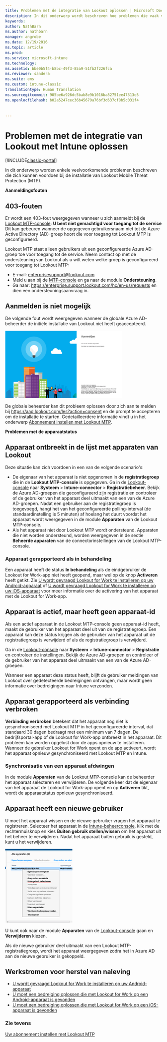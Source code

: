 ```yaml
---
title: Problemen met de integratie van Lookout oplossen | Microsoft Docs
description: In dit onderwerp wordt beschreven hoe problemen die vaak voorkomen bij de integratie van Lookout kunnen worden opgelost
keywords: 
author: NathBarn
ms.author: nathbarn
manager: angrobe
ms.date: 12/19/2016
ms.topic: article
ms.prod: 
ms.service: microsoft-intune
ms.technology: 
ms.assetid: bbe0b5f4-b8bc-49f3-85a9-51fb2f226fca
ms.reviewer: sandera
ms.suite: ems
ms.custom: intune-classic
translationtype: Human Translation
ms.sourcegitcommit: 905be6a926dc5bab8e9b1016ba82751ee47313e5
ms.openlocfilehash: b02a5247cec36b45679a76bf3d637cf8b5c031f4


---
```


# <a name="troubleshoot-lookout-integration-with-intune"></a>Problemen met de integratie van Lookout met Intune oplossen

[!INCLUDE[classic-portal](../includes/classic-portal.md)]

In dit onderwerp worden enkele veelvoorkomende problemen beschreven die zich kunnen voordoen bij de installatie van Lookout Mobile Threat Protection (MTP).

**Aanmeldingsfouten**

## <a name="403-errors"></a>403-fouten
Er wordt een 403-fout weergegeven wanneer u zich aanmeldt bij de [Lookout MTP-console](https://aad.lookout.com):  **U bent niet gemachtigd voor toegang tot de service**  Dit kan gebeuren wanneer de opgegeven gebruikersnaam niet tot de Azure Active Directory (AD)-groep hoort die voor toegang tot Lookout MTP is geconfigureerd.

Lookout MTP staat alleen gebruikers uit een geconfigureerde Azure AD-groep toe voor toegang tot de service. Neem contact op met de ondersteuning van Lookout als u wilt weten welke groep is geconfigureerd voor toegang tot Lookout MTP:

* E-mail: enterprisesupport@lookout.com
* Meld u aan bij de [MTP-console](http://aad.lookout.com) en ga naar de module **Ondersteuning**.
* Ga naar: https://enterprise.support.lookout.com/hc/en-us/requests en dien een ondersteuningsaanvraag in.

## <a name="unable-to-sign-in"></a>Aanmelden is niet mogelijk
De volgende fout wordt weergegeven wanneer de globale Azure AD-beheerder de initiële installatie van Lookout niet heeft geaccepteerd.

![schermopname van het aanmeldingsscherm van Lookout met een aanmeldingsfout](../media/mtp/lookout-mtp-consent-not-accepted-error.png)

De globale beheerder kan dit probleem oplossen door zich aan te melden bij https://aad.lookout.com/les?action=consent en de prompt te accepteren om de installatie te starten. Gedetailleerdere informatie vindt u in het onderwerp [Abonnement instellen met Lookout MTP](../deploy-use/set-up-your-subscription-with-lookout-mtp.md).

**Problemen met de apparaatstatus**

## <a name="device-missing-from-lookout-device-list"></a>Apparaat ontbreekt in de lijst met apparaten van Lookout

Deze situatie kan zich voordoen in een van de volgende scenario's:
* De eigenaar van het apparaat is niet opgenomen in de **registratiegroep** die in de **Lookout MTP-console** is opgegeven.  Ga in de [Lookout-console](http://aad.lookout.com) naar **Systeem** > **Intune-connector** > **Registratiebeheer**.  Bekijk de Azure AD-groepen die geconfigureerd zijn registratie en controleer of de gebruiker van het apparaat deel uitmaakt van een van de Azure AD-groepen.  Nadat een gebruiker aan de registratiegroep is toegevoegd, hangt het van het geconfigureerde polling-interval (de standaardinstelling is 5 minuten) af hoelang het duurt voordat het apparaat wordt weergegeven in de module **Apparaten** van de Lookout MTP-console.
* Als het apparaat niet door Lookout MTP wordt ondersteund.  Apparaten die niet worden ondersteund, worden weergegeven in de sectie **Beheerde apparaten** van de connectorinstellingen van de Lookout MTP-console.

### <a name="device-reported-as-pending"></a>Apparaat gerapporteerd als **in behandeling**

Een apparaat heeft de status **In behandeling** als de eindgebruiker de Lookout for Work-app niet heeft geopend, maar wel op de knop **Activeren** heeft getikt. Zie [U wordt gevraagd Lookout for Work te installeren op uw Android-apparaat](http://docs.microsoft.com/intune/enduser/you-are-prompted-to-install-lookout-for-work-android) of [U wordt gevraagd Lookout for Work te installeren op uw iOS-apparaat](https://docs.microsoft.com/en-us/intune/enduser/you-are-prompted-to-install-lookout-for-work-ios) voor meer informatie over de activering van het apparaat met de Lookout for Work-app.

## <a name="device-whos-active-but-has-no-device-id"></a>Apparaat is actief, maar heeft geen apparaat-id
Als een actief apparaat in de Lookout MTP-console geen apparaat-id heeft, maakt de gebruiker van het apparaat deel uit van de registratiegroep. Een apparaat kan deze status krijgen als de gebruiker van het apparaat uit de registratiegroep is verwijderd of als de registratiegroep is verwijderd.

Ga in de [Lookout-console](http://aad.lookout.com) naar **Systeem** > **Intune-connector** > **Registratie** en controleer de instellingen.  Bekijk de Azure AD-groepen en controleer of de gebruiker van het apparaat deel uitmaakt van een van de Azure AD-groepen.

Wanneer een apparaat deze status heeft, blijft de gebruiker meldingen van Lookout over gedetecteerde bedreigingen ontvangen, maar wordt geen informatie over bedreigingen naar Intune verzonden.

## <a name="device-reported-as-disconnected"></a>Apparaat gerapporteerd als **verbinding verbroken**

**Verbinding verbroken** betekent dat het apparaat nog niet is gesynchroniseerd met Lookout MTP in het geconfigureerde interval, dat standaard 30 dagen bedraagt met een minimum van 7 dagen. De bedrijfsportal-app of de Lookout for Work-app ontbreekt in het apparaat. Dit probleem kan worden opgelost door de apps opnieuw te installeren. Wanneer de gebruiker Lookout for Work opent en de app activeert, wordt het apparaat opnieuw gesynchroniseerd met Lookout MTP en Intune.

### <a name="forcing-a-device-sync"></a>Synchronisatie van een apparaat afdwingen
In de module **Apparaten** van de Lookout MTP-console kan de beheerder het apparaat selecteren en verwijderen.   De volgende keer dat de eigenaar van het apparaat de Lookout for Work-app opent en op **Activeren** tikt, wordt de apparaatstatus opnieuw gesynchroniseerd.

## <a name="device-has-a-new-user"></a>Apparaat heeft een nieuwe gebruiker
U moet het apparaat wissen en de nieuwe gebruiker vragen het apparaat te registreren.  Selecteer het apparaat in de [Intune-beheerconsole](https://manage.microsoft.com), klik met de rechtermuisknop en kies **Buiten gebruik stellen/wissen** om het apparaat uit het beheer te verwijderen. Nadat het apparaat buiten gebruik is gesteld, kunt u het verwijderen.

![schermopname van de apparaatmodule in de Intune-beheerconsole met de optie Buiten gebruik stellen/wissen weergegeven](../media/mtp/mtp-retire-device-intune-console.png)

U kunt ook naar de module **Apparaten** van de [Lookout-console](http://aad.lookout.com) gaan en **Verwijderen** kiezen.

Als de nieuwe gebruiker deel uitmaakt van een Lookout MTP-registratiegroep, wordt het apparaat weergegeven zodra het in Azure AD aan de nieuwe gebruiker is gekoppeld.

## <a name="compliance-remediation-workflows"></a>Werkstromen voor herstel van naleving
- [U wordt gevraagd Lookout for Work te installeren op uw Android-apparaat]( http://docs.microsoft.com/intune/enduser/you-are-prompted-to-install-lookout-for-work-android)
- [U moet een bedreiging oplossen die met Lookout for Work op een Android-apparaat is gevonden](http://docs.microsoft.com/intune/enduser/you-need-to-resolve-a-threat-found-by-lookout-for-work-android)
- [U moet een bedreiging oplossen die met Lookout for Work op een iOS-apparaat is gevonden](https://docs.microsoft.com/en-us/intune/enduser/you-need-to-resolve-a-threat-found-by-lookout-for-work-ios)


### <a name="see-also"></a>Zie tevens
[Uw abonnement instellen met Lookout MTP](https://docs.microsoft.com/en-us/intune/deploy-use/set-up-your-subscription-with-lookout-mtp)



<!--HONumber=Feb17_HO3-->


